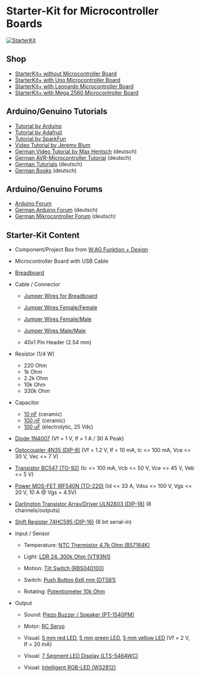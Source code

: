 # Starter-Kit for Microcontroller Boards

[![StarterKit](https://github.com/watterott/StarterKit-Microcontroller/raw/master/datasheets/StarterKit.jpg)](http://www.watterott.com/en/StarterKit-for-Arduino-UNO)

## Shop
* [StarterKit+ without Microcontroller Board](http://www.watterott.com/en/StarterKit-for-Arduino)
* [StarterKit+ with Uno Microcontroller Board](http://www.watterott.com/en/StarterKit-for-Arduino-UNO)
* [StarterKit+ with Leonardo Microcontroller Board](http://www.watterott.com/en/StarterKit-for-Arduino-Leonardo)
* [StarterKit+ with Mega 2560 Microcontroller Board](http://www.watterott.com/en/StarterKit-for-Arduino-Mega)


## Arduino/Genuino Tutorials

* [Tutorial by Arduino](http://arduino.cc/en/Tutorial/HomePage)
* [Tutorial by Adafruit](http://learn.adafruit.com/adafruit-arduino-lesson-1-blink)
* [Tutorial by SparkFun](https://learn.sparkfun.com/tutorials/sik-experiment-guide-for-arduino---v32)
* [Video Tutorial by Jeremy Blum](http://www.youtube.com/playlist?list=PLA567CE235D39FA84)
* [German Video Tutorial by Max Hentsch](http://www.youtube.com/playlist?list=PLAB63281B90FB376E) (deutsch)
* [German AVR-Microcontroller Tutorial](https://www.mikrocontroller.net/articles/AVR-Tutorial) (deutsch)
* [German Tutorials](http://playground.arduino.cc/Deutsch/HomePage) (deutsch)
* [German Books](http://rn-wissen.de/wiki/index.php/B%C3%BCcher_zum_Thema_Mikrocontroller_Schwerpunkt_Arduino) (deutsch)


## Arduino/Genuino Forums

* [Arduino Forum](http://forum.arduino.cc)
* [German Arduino Forum](http://forum.arduino.cc/index.php?board=31.0) (deutsch)
* [German Mikrocontroller Forum](http://www.mikrocontroller.net) (deutsch)


## Starter-Kit Content

* Component/Project Box from [W.AG Funktion + Design](http://www.wag.de)

* Microcontroller Board with USB Cable

* [Breadboard](https://github.com/watterott/StarterKit-Microcontroller/raw/master/datasheets/Breadboard.png)

* Cable / Connector

  * [Jumper Wires for Breadboard](http://www.watterott.com/en/Breadboard-with-Wire-Kit)

  * [Jumper Wires Female/Female](http://www.watterott.com/en/Jumper-Wires-FF-100mm)

  * [Jumper Wires Female/Male](http://www.watterott.com/en/Jumper-Wires-FM-100mm)

  * [Jumper Wires Male/Male](http://www.watterott.com/en/Jumper-Wires-MM-100mm)

  * 40x1 Pin Header (2.54 mm)

* Resistor (1/4 W)
  * 220 Ohm
  * 1k Ohm
  * 2.2k Ohm
  * 10k Ohm
  * 330k Ohm

* Capacitor
  * [10 nF](https://github.com/watterott/StarterKit-Microcontroller/raw/master/datasheets/Capacitor.png) (ceramic)
  * [100 nF](https://github.com/watterott/StarterKit-Microcontroller/raw/master/datasheets/Capacitor.png) (ceramic)
  * [100 uF](https://github.com/watterott/StarterKit-Microcontroller/raw/master/datasheets/Capacitor_electrolytic.png) (electrolytic, 25 Vdc)

* [Diode 1N4007](https://github.com/watterott/StarterKit-Microcontroller/raw/master/datasheets/1N4007.pdf) (Vf = 1 V, If = 1 A / 30 A Peak)

* [Optocoupler 4N35 (DIP-8)](https://github.com/watterott/StarterKit-Microcontroller/raw/master/datasheets/4N35.pdf) (Vf = 1.2 V, If = 10 mA, Ic <= 100 mA, Vce <= 30 V, Vec <= 7 V)

* [Transistor BC547 (TO-92)](https://github.com/watterott/StarterKit-Microcontroller/raw/master/datasheets/BC547.pdf) (Ic <= 100 mA, Vcb <= 50 V, Vce <= 45 V, Veb <= 5 V)

* [Power MOS-FET IRF540N (TO-220)](https://github.com/watterott/StarterKit-Microcontroller/raw/master/datasheets/IRF540N.pdf) (Id <= 33 A, Vdss <= 100 V, Vgs <= 20 V, 10 A @ Vgs = 4.5V)

* [Darlington Transistor Array/Driver ULN2803 (DIP-18)](https://github.com/watterott/StarterKit-Microcontroller/raw/master/datasheets/ULN2803.pdf) (8 channels/outputs)

* [Shift Register 74HC595 (DIP-16)](https://github.com/watterott/StarterKit-Microcontroller/raw/master/datasheets/74HC595.pdf) (8 bit serial-in)

* Input / Sensor

  * Temperature: [NTC Thermistor 4.7k Ohm (B57164K)](https://github.com/watterott/StarterKit-Microcontroller/raw/master/datasheets/B57164K.pdf)

  * Light: [LDR 24..300k Ohm (VT93N1)](https://github.com/watterott/StarterKit-Microcontroller/raw/master/datasheets/VT93N1.pdf)

  * Motion: [Tilt Switch (RBS040100)](https://github.com/watterott/StarterKit-Microcontroller/raw/master/datasheets/RBS040100.pdf)

  * Switch: [Push Button 6x6 mm (DTS61)](https://github.com/watterott/StarterKit-Microcontroller/raw/master/datasheets/DTS61.pdf)

  * Rotating: [Potentiometer 10k Ohm](https://github.com/watterott/StarterKit-Microcontroller/raw/master/datasheets/Potentiometer.png)

* Output

  * Sound: [Piezo Buzzer / Speaker (PT-1540PM)](https://github.com/watterott/StarterKit-Microcontroller/raw/master/datasheets/PT-1540PM.pdf)

  * Motor: [RC Servo](https://github.com/watterott/StarterKit-Microcontroller/raw/master/datasheets/Servo.png)

  * Visual: [5 mm red LED](https://github.com/watterott/StarterKit-Microcontroller/raw/master/datasheets/LED_red.png), [5 mm green LED](https://github.com/watterott/StarterKit-Microcontroller/raw/master/datasheets/LED_green.png), [5 mm yellow LED](https://github.com/watterott/StarterKit-Microcontroller/raw/master/datasheets/LED_yellow.png) (Vf = 2 V, If = 20 mA)

  * Visual: [7 Segment LED Display (LTS-546AWC)](https://github.com/watterott/StarterKit-Microcontroller/raw/master/datasheets/LTS-546AWC.pdf)

  * Visual: [Intelligent RGB-LED (WS2812)](https://github.com/watterott/WS2812-Breakout)
